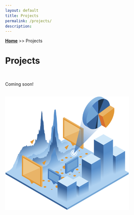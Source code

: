 ```yaml
---
layout: default
title: Projects
permalink: /projects/
description: 
---
```

**[Home](../)** >> Projects
# Projects

<br>

Coming soon!

<!-- ## • Index Tracking Portfolio 
(<a href="#" target="_blank"><u>View notebook</u></a> \| <a href="#"><u>Download .ipynb file</u></a>)

<br>

## • Backtesting Investment Strategies (US Stocks)
(<a href="#" target="_blank"><u>View notebook</u></a> \| <a href="#"><u>Download .ipynb file</u></a>)

<br>

## • Popular US Baby Names Over the Years
(<a href="../popular_us_baby_names.html" target="_blank"><u>View notebook</u></a> \| <a href="#"><u>Download .ipynb file</u></a>) -->


<br>

<img src="/projects/projects_page_image.png" alt="projects_page_image" width="400">
